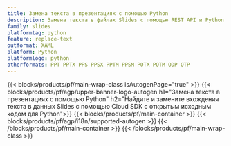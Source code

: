 ```yaml
---
title: Замена текста в презентациях c помощью Python
description: Замена текста в файлах Slides с помощью REST API и Python SDK с открытым исходным кодом
family: slides
platformtag: python
feature: replace-text
outformat: XAML
platform: Python
platformlogo: python
otherformats: PPT PPTX PPS PPSX PPTM PPSM POTX POTM ODP OTP
---
```


{{< blocks/products/pf/main-wrap-class isAutogenPage="true" >}}
{{< blocks/products/pf/agp/upper-banner-logo-autogen h1="Замена текста в презентациях с помощью Python" h2="Найдите и замените вхождения текста в данных Slides с помощью Cloud SDK с открытым исходным кодом для Python">}}
{{< blocks/products/pf/main-container >}}
{{< blocks/products/pf/agp/i18n/supported-autogen >}}
{{< /blocks/products/pf/main-container >}}
{{< /blocks/products/pf/main-wrap-class >}}